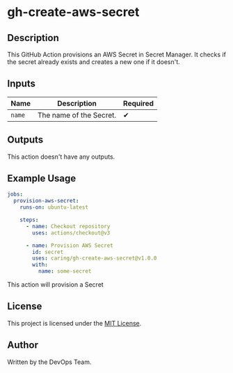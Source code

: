 # gh-create-aws-secret

## Description

This GitHub Action provisions an AWS Secret in Secret Manager. It checks if the secret already exists and creates a new one if it doesn't.

## Inputs

| Name                  | Description                                                  | Required |
| --------------------- | ------------------------------------------------------------ | -------- |
| `name`             | The name of the Secret.                | ✔        |

## Outputs

This action doesn't have any outputs.

## Example Usage

```yaml
jobs:
  provision-aws-secret:
    runs-on: ubuntu-latest

    steps:
      - name: Checkout repository
        uses: actions/checkout@v3

      - name: Provision AWS Secret
        id: secret
        uses: caring/gh-create-aws-secret@v1.0.0
        with:
          name: some-secret
```

This action will provision a Secret

## License

This project is licensed under the [MIT License](LICENSE).

## Author

Written by the DevOps Team.
